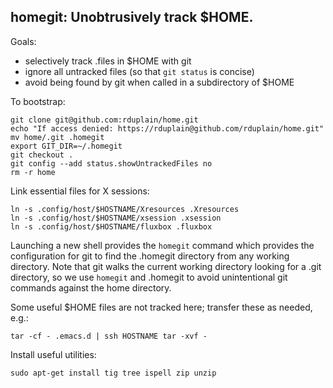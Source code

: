homegit: Unobtrusively track $HOME.
-----------------------------------

Goals:

* selectively track .files in $HOME with git
* ignore all untracked files (so that `git status` is concise)
* avoid being found by git when called in a subdirectory of $HOME

To bootstrap:

    git clone git@github.com:rduplain/home.git
    echo "If access denied: https://rduplain@github.com/rduplain/home.git"
    mv home/.git .homegit
    export GIT_DIR=~/.homegit
    git checkout .
    git config --add status.showUntrackedFiles no
    rm -r home

Link essential files for X sessions:

    ln -s .config/host/$HOSTNAME/Xresources .Xresources
    ln -s .config/host/$HOSTNAME/xsession .xsession
    ln -s .config/host/$HOSTNAME/fluxbox .fluxbox

Launching a new shell provides the `homegit` command which provides the
configuration for git to find the .homegit directory from any working
directory.  Note that git walks the current working directory looking for a
.git directory, so we use `homegit` and .homegit to avoid unintentional git
commands against the home directory.

Some useful $HOME files are not tracked here; transfer these as needed, e.g.:

    tar -cf - .emacs.d | ssh HOSTNAME tar -xvf -

Install useful utilities:

    sudo apt-get install tig tree ispell zip unzip
